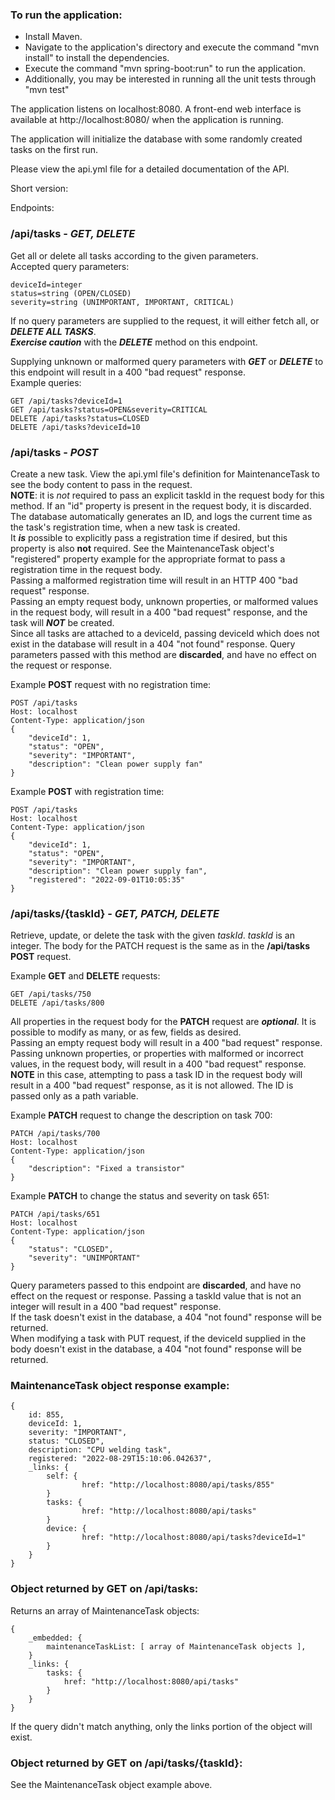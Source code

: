 ### To run the application: 
* Install Maven.
* Navigate to the application's directory and execute the command "mvn install" to install the dependencies.
* Execute the command "mvn spring-boot:run" to run the application.
* Additionally, you may be interested in running all the unit tests through "mvn test"

The application listens on localhost:8080. A front-end web interface is available at http://localhost:8080/ when the application is running.  

The application will initialize the database with some randomly created tasks on the first run.  

Please view the api.yml file for a detailed documentation of the API.

Short version:

Endpoints:

### /api/tasks - _GET, DELETE_
Get all or delete all tasks according to the given parameters.  
Accepted query parameters:
```
deviceId=integer
status=string (OPEN/CLOSED)
severity=string (UNIMPORTANT, IMPORTANT, CRITICAL)  
```
If no query parameters are supplied to the request, it will either fetch all, or _**DELETE ALL TASKS**_.  
_**Exercise caution**_ with the _**DELETE**_ method on this endpoint.  

Supplying unknown or malformed query parameters with _**GET**_ or _**DELETE**_ to this endpoint will result in a 400 "bad request" response.  
Example queries:
```
GET /api/tasks?deviceId=1
GET /api/tasks?status=OPEN&severity=CRITICAL
DELETE /api/tasks?status=CLOSED
DELETE /api/tasks?deviceId=10
```
  
### /api/tasks - _POST_
Create a new task. View the api.yml file's definition for MaintenanceTask to see the body content to pass in the request.  
**NOTE**: it is _not_ required to pass an explicit taskId in the request body for this method. If an "id" property is present in the request body, it is discarded.  
The database automatically generates an ID, and logs the current time as the task's registration time, when a new task is created.  
It **_is_** possible to explicitly pass a registration time if desired, but this property is also **not** required. See the MaintenanceTask object's "registered" property example for the appropriate format to pass a registration time in the request body.  
Passing a malformed registration time will result in an HTTP 400 "bad request" response.  
Passing an empty request body, unknown properties, or malformed values in the request body, will result in a 400 "bad request" response, and the task will _**NOT**_ be created.  
Since all tasks are attached to a deviceId, passing deviceId which does not exist in the database will result in a 404 "not found" response.
Query parameters passed with this method are **discarded**, and have no effect on the request or response.  

Example **POST** request with no registration time:
```
POST /api/tasks
Host: localhost
Content-Type: application/json
{ 
    "deviceId": 1,
    "status": "OPEN",
    "severity": "IMPORTANT",
    "description": "Clean power supply fan"
}
```
Example **POST** with registration time:
```
POST /api/tasks
Host: localhost
Content-Type: application/json
{ 
    "deviceId": 1,
    "status": "OPEN",
    "severity": "IMPORTANT",
    "description": "Clean power supply fan",
    "registered": "2022-09-01T10:05:35"
}
```


### /api/tasks/{taskId} - _GET, PATCH, DELETE_
Retrieve, update, or delete the task with the given _taskId_. _taskId_ is an integer. The body for the PATCH request is the same as in the **/api/tasks POST** request.  

Example **GET** and **DELETE** requests:
```
GET /api/tasks/750
DELETE /api/tasks/800
```

All properties in the request body for the **PATCH** request are **_optional_**. It is possible to modify as many, or as few, fields as desired.  
Passing an empty request body will result in a 400 "bad request" response.  
Passing unknown properties, or properties with malformed or incorrect values, in the request body, will result in a 400 "bad request" response.  
**NOTE** in this case, attempting to pass a task ID in the request body will result in a 400 "bad request" response, as it is not allowed. The ID is passed only as a path variable.  

Example **PATCH** request to change the description on task 700:
```
PATCH /api/tasks/700
Host: localhost
Content-Type: application/json
{ 
    "description": "Fixed a transistor"
}
```
Example **PATCH** to change the status and severity on task 651:
```
PATCH /api/tasks/651
Host: localhost
Content-Type: application/json
{
    "status": "CLOSED",
    "severity": "UNIMPORTANT"
}
```

Query parameters passed to this endpoint are **discarded**, and have no effect on the request or response. 
Passing a taskId value that is not an integer will result in a 400 "bad request" response.  
If the task doesn't exist in the database, a 404 "not found" response will be returned.  
When modifying a task with PUT request, if the deviceId supplied in the body doesn't exist in the database, a 404 "not found" response will be returned.  

### MaintenanceTask object response example:
```
{
    id: 855,
    deviceId: 1,
    severity: "IMPORTANT",
    status: "CLOSED",
    description: "CPU welding task",
    registered: "2022-08-29T15:10:06.042637",
    _links: {
        self: {
                href: "http://localhost:8080/api/tasks/855"
        }
        tasks: {
                href: "http://localhost:8080/api/tasks"
        }
        device: {
                href: "http://localhost:8080/api/tasks?deviceId=1"
        }
    }
}
```
### Object returned by GET on /api/tasks:
Returns an array of MaintenanceTask objects:
```
{
    _embedded: {
        maintenanceTaskList: [ array of MaintenanceTask objects ],
    }
    _links: {
        tasks: {
            href: "http://localhost:8080/api/tasks"
        }
    }
}
```
If the query didn't match anything, only the links portion of the object will exist.  

### Object returned by GET on /api/tasks/{taskId}:
See the MaintenanceTask object example above.
